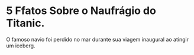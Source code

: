 # 5 Ffatos Sobre o Naufrágio do Titanic.
O famoso navio foi perdido no mar durante sua viagem inaugural ao atingir um iceberg. 
